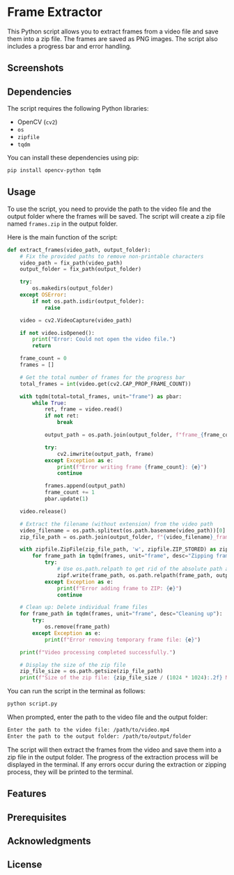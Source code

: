 # Frame Extractor

This Python script allows you to extract frames from a video file and save them into a zip file. The frames are saved as PNG images. The script also includes a progress bar and error handling.

## Screenshots

## Dependencies

The script requires the following Python libraries:

- OpenCV (`cv2`)
- `os`
- `zipfile`
- `tqdm`

You can install these dependencies using pip:

```bash
pip install opencv-python tqdm
```

## Usage

To use the script, you need to provide the path to the video file and the output folder where the frames will be saved. The script will create a zip file named `frames.zip` in the output folder.

Here is the main function of the script:

```python
def extract_frames(video_path, output_folder):
    # Fix the provided paths to remove non-printable characters
    video_path = fix_path(video_path)
    output_folder = fix_path(output_folder)

    try:
        os.makedirs(output_folder)
    except OSError:
        if not os.path.isdir(output_folder):
            raise

    video = cv2.VideoCapture(video_path)

    if not video.isOpened():
        print("Error: Could not open the video file.")
        return

    frame_count = 0
    frames = []

    # Get the total number of frames for the progress bar
    total_frames = int(video.get(cv2.CAP_PROP_FRAME_COUNT))

    with tqdm(total=total_frames, unit="frame") as pbar:
        while True:
            ret, frame = video.read()
            if not ret:
                break

            output_path = os.path.join(output_folder, f"frame_{frame_count}.png")

            try:
                cv2.imwrite(output_path, frame)
            except Exception as e:
                print(f"Error writing frame {frame_count}: {e}")
                continue

            frames.append(output_path)
            frame_count += 1
            pbar.update(1)

    video.release()

    # Extract the filename (without extension) from the video path
    video_filename = os.path.splitext(os.path.basename(video_path))[0]
    zip_file_path = os.path.join(output_folder, f"{video_filename}_frames.zip")

    with zipfile.ZipFile(zip_file_path, 'w', zipfile.ZIP_STORED) as zipf:
        for frame_path in tqdm(frames, unit="frame", desc="Zipping frames"):
            try:
                # Use os.path.relpath to get rid of the absolute path and keep only relative paths
                zipf.write(frame_path, os.path.relpath(frame_path, output_folder))
            except Exception as e:
                print(f"Error adding frame to ZIP: {e}")
                continue

    # Clean up: Delete individual frame files
    for frame_path in tqdm(frames, unit="frame", desc="Cleaning up"):
        try:
            os.remove(frame_path)
        except Exception as e:
            print(f"Error removing temporary frame file: {e}")

    print(f"Video processing completed successfully.")

    # Display the size of the zip file
    zip_file_size = os.path.getsize(zip_file_path)
    print(f"Size of the zip file: {zip_file_size / (1024 * 1024):.2f} MB")
```

You can run the script in the terminal as follows:

```bash
python script.py
```

When prompted, enter the path to the video file and the output folder:

```bash
Enter the path to the video file: /path/to/video.mp4
Enter the path to the output folder: /path/to/output/folder
```

The script will then extract the frames from the video and save them into a zip file in the output folder. The progress of the extraction process will be displayed in the terminal. If any errors occur during the extraction or zipping process, they will be printed to the terminal.

## Features

## Prerequisites

## Acknowledgments

## License
